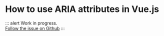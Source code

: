 # How to use ARIA attributes in Vue.js

<p>

::: alert Work in progress.  
[Follow the issue on Github](https://github.com/vue-a11y/vue-a11y.com/issues/13)
:::

</p>